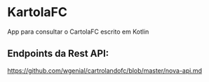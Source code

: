 # KartolaFC
App para consultar o CartolaFC escrito em Kotlin

## Endpoints da Rest API:
https://github.com/wgenial/cartrolandofc/blob/master/nova-api.md
